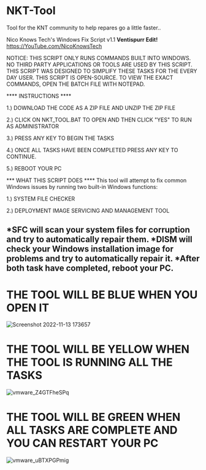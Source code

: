 # NKT-Tool
Tool for the KNT community to help repares go a little faster..

Nico Knows Tech's Windows Fix Script v1.1 **__Ventispurr Edit!__**
https://YouTube.com/NicoKnowsTech

 NOTICE: THIS SCRIPT ONLY RUNS COMMANDS BUILT INTO WINDOWS. NO THIRD PARTY APPLICATIONS OR TOOLS
ARE USED BY THIS SCRIPT. THIS SCRIPT WAS DESIGNED TO SIMPLIFY THESE TASKS FOR THE EVERY DAY USER.
THIS SCRIPT IS OPEN-SOURCE. TO VIEW THE EXACT COMMANDS, OPEN THE BATCH FILE WITH NOTEPAD.


**** INSTRUCTIONS ****

1.) DOWNLOAD THE CODE AS A ZIP FILE AND UNZIP THE ZIP FILE

2.) CLICK ON NKT_TOOL.BAT TO OPEN AND THEN CLICK "YES" TO RUN AS ADMINISTRATOR

3.) PRESS ANY KEY TO BEGIN THE TASKS

4.) ONCE ALL TASKS HAVE BEEN COMPLETED PRESS ANY KEY TO CONTINUE.

5.) REBOOT YOUR PC

*** WHAT THIS SCRIPT DOES ****
This tool will attempt to fix common Windows issues by running two built-in Windows functions:


1.) SYSTEM FILE CHECKER

2.) DEPLOYMENT IMAGE SERVICING AND MANAGEMENT TOOL

*SFC will scan your system files for corruption and try to automatically repair them.
*DISM will check your Windows installation image for problems and try to automatically repair it.
*After both task have completed, reboot your PC.
---------------------------------------------------
# THE TOOL WILL BE BLUE WHEN YOU OPEN IT
![Screenshot 2022-11-13 173657](https://user-images.githubusercontent.com/91895035/201548193-6a31d3d9-e873-4a78-8816-8bfb207bd4e0.png)

# THE TOOL WILL BE YELLOW WHEN THE TOOL IS RUNNING ALL THE TASKS
![vmware_Z4GTFheSPq](https://user-images.githubusercontent.com/91895035/201548275-5c5dbac9-f891-4230-9ddc-12bf34ab05f0.png)

# THE TOOL WILL BE GREEN WHEN ALL TASKS ARE COMPLETE AND YOU CAN RESTART YOUR PC 
![vmware_uBTXPGPmig](https://user-images.githubusercontent.com/91895035/201548309-811afb21-bc35-48d4-8c35-476c2edb2444.png)
